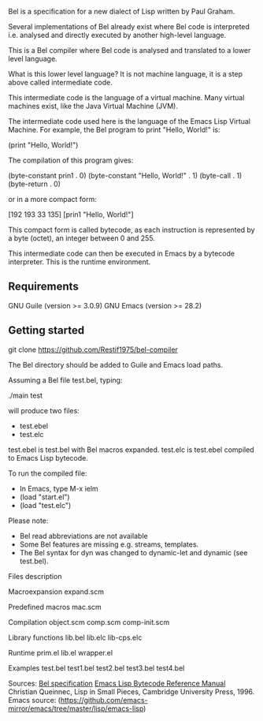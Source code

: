 Bel is a specification for a new dialect of Lisp written by Paul Graham.

Several implementations of Bel already exist where Bel code is interpreted i.e. analysed and directly executed by another high-level language.

This is a Bel compiler where Bel code is analysed and translated to a lower level language.

What is this lower level language?
It is not machine language, it is a step above called intermediate code.

This intermediate code is the language of a virtual machine. 
Many virtual machines exist, like the Java Virtual Machine (JVM).

The intermediate code used here is the language of the Emacs Lisp Virtual Machine.
For example, the Bel program to print "Hello, World!" is:

(print "Hello, World!")

The compilation of this program gives:

(byte-constant prin1 . 0)
(byte-constant "Hello, World!" . 1)
(byte-call . 1)
(byte-return . 0)

or in a more compact form:

[192 193 33 135] [prin1 "Hello, World!"]

This compact form is called bytecode, as each instruction is represented by a byte (octet), an integer between 0 and 255.

This intermediate code can then be executed in Emacs by a bytecode interpreter.
This is the runtime environment.

## Requirements

GNU Guile (version >= 3.0.9)
GNU Emacs (version >= 28.2)

## Getting started

git clone https://github.com/Restif1975/bel-compiler

The Bel directory should be added to Guile and Emacs load paths.

Assuming a Bel file test.bel, typing:

./main test

will produce two files:

- test.ebel
- test.elc

test.ebel is test.bel with Bel macros expanded.
test.elc is test.ebel compiled to Emacs Lisp bytecode.

To run the compiled file:

- In Emacs, type M-x ielm
- (load "start.el")
- (load "test.elc")

Please note:

- Bel read abbreviations are not available
- Some Bel features are missing e.g. streams, templates.
- The Bel syntax for dyn was changed to dynamic-let and dynamic (see test.bel).

Files description

Macroexpansion
expand.scm

Predefined macros
mac.scm

Compilation
object.scm
comp.scm
comp-init.scm

Library functions
lib.bel
lib.elc
lib-cps.elc

Runtime
prim.el
lib.el
wrapper.el

Examples
test.bel
test1.bel
test2.bel
test3.bel
test4.bel

Sources:
[Bel specification](http://www.paulgraham.com/bel.html)
[Emacs Lisp Bytecode Reference Manual](https://rocky.github.io/elisp-bytecode.pdf)
Christian Queinnec, Lisp in Small Pieces, Cambridge University Press, 1996.
Emacs source: (https://github.com/emacs-mirror/emacs/tree/master/lisp/emacs-lisp)

















